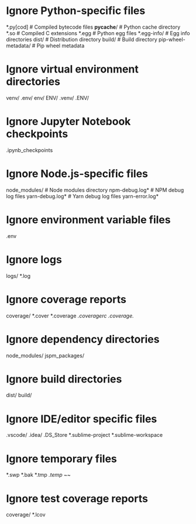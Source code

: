 # Ignore Python-specific files
*.py[cod]      # Compiled bytecode files
__pycache__/   # Python cache directory
*.so           # Compiled C extensions
*.egg          # Python egg files
*.egg-info/    # Egg info directories
dist/          # Distribution directory
build/         # Build directory
pip-wheel-metadata/ # Pip wheel metadata

# Ignore virtual environment directories
venv/
.env/
env/
ENV/
.venv/
.ENV/

# Ignore Jupyter Notebook checkpoints
.ipynb_checkpoints

# Ignore Node.js-specific files
node_modules/  # Node modules directory
npm-debug.log* # NPM debug log files
yarn-debug.log* # Yarn debug log files
yarn-error.log*

# Ignore environment variable files
.env

# Ignore logs
logs/
*.log

# Ignore coverage reports
coverage/
*.cover
*.coverage
*.coveragerc
.coverage.*

# Ignore dependency directories
node_modules/
jspm_packages/

# Ignore build directories
dist/
build/

# Ignore IDE/editor specific files
.vscode/
.idea/
.DS_Store
*.sublime-project
*.sublime-workspace

# Ignore temporary files
*.swp
*.bak
*.tmp
*.temp
~*~

# Ignore test coverage reports
coverage/
*.lcov
